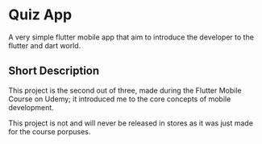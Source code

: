 # Quiz App
A very simple flutter mobile app that aim to introduce the developer to the flutter and dart world.

## Short Description
This project is the second out of three, made during the Flutter Mobile Course on Udemy; it introduced me to the core concepts of mobile development.

This project is not and will never be released in stores as it was just made for the course porpuses.

